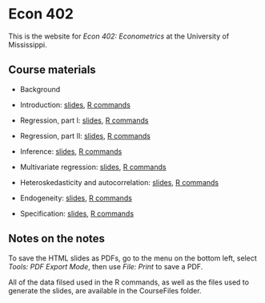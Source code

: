 # Econ 402

This is the website for *Econ 402: Econometrics* at the University of Mississippi.

## Course materials

* Background

* Introduction: [slides](CourseFiles/Intro.html), [R commands](CourseFiles/Intro.R)

* Regression, part I: [slides](CourseFiles/Regression.html), [R commands](CourseFiles/Regression.R)

* Regression, part II: [slides](CourseFiles/Regression2.html), [R commands](CourseFiles/Regression2.R)

* Inference: [slides](CourseFiles/Inference.html), [R commands](CourseFiles/Inference.R)

* Multivariate regression: [slides](CourseFiles/MultiRegression.html), [R commands](CourseFiles/MultiRegression.R)

* Heteroskedasticity and autocorrelation: [slides](CourseFiles/HetAuto.html), [R commands](CourseFiles/HetAuto.R)

* Endogeneity: [slides](CourseFiles/Endog.html), [R commands](CourseFiles/Endog.R)

* Specification: [slides](CourseFiles/Spec.html), [R commands](CourseFiles/Spec.R)

## Notes on the notes

To save the HTML slides as PDFs, go to the menu on the bottom left, select *Tools: PDF Export Mode*, then use *File: Print* to save a PDF.

All of the data filsed used in the R commands, as well as the files used to generate the slides, are available in the CourseFiles folder.
